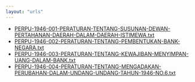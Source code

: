 ```yaml
---
layout: "urls"
---
```

* [PERPU-1946-001-PERATURAN-TENTANG-SUSUNAN-DEWAN-PERTAHANAN-DAERAH-DALAM-DAERAH-ISTIMEWA.txt](PERPU-1946-001-PERATURAN-TENTANG-SUSUNAN-DEWAN-PERTAHANAN-DAERAH-DALAM-DAERAH-ISTIMEWA.txt)
* [PERPU-1946-002-PERATURAN-TENTANG-PEMBENTUKAN-BANK-NEGARA.txt](PERPU-1946-002-PERATURAN-TENTANG-PEMBENTUKAN-BANK-NEGARA.txt)
* [PERPU-1946-003-PERATURAN-TENTANG-KEWAJIBAN-MENYIMPAN-UANG-DALAM-BANK.txt](PERPU-1946-003-PERATURAN-TENTANG-KEWAJIBAN-MENYIMPAN-UANG-DALAM-BANK.txt)
* [PERPU-1946-004-PERATURAN-TENTANG-MENGADAKAN-PERUBAHAN-DALAM-UNDANG-UNDANG-TAHUN-1946-NO.6.txt](PERPU-1946-004-PERATURAN-TENTANG-MENGADAKAN-PERUBAHAN-DALAM-UNDANG-UNDANG-TAHUN-1946-NO.6.txt)
